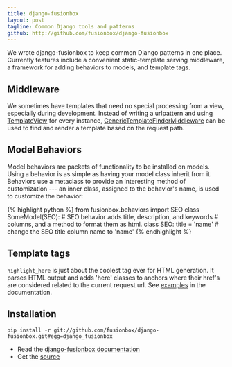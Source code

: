 ```yaml
---
title: django-fusionbox
layout: post
tagline: Common Django tools and patterns
github: http://github.com/fusionbox/django-fusionbox
---
```

We wrote django-fusionbox to keep common Django patterns in one place.
Currently features include a convenient static-template serving middleware, a
framework for adding behaviors to models, and template tags.

## Middleware
We sometimes have templates that need no special processing from a view,
especially during development. Instead of writing a urlpattern and using
[TemplateView] for every instance, [GenericTemplateFinderMiddleware] can be used
to find and render a template based on the request path.

## Model Behaviors
Model behaviors are packets of functionality to be installed on models. Using
a behavior is as simple as having your model class inherit from it. Behaviors
use a metaclass to provide an interesting method of customization --- an inner
class, assigned to the behavior's name, is used to customize the behavior:

{% highlight python %}
from fusionbox.behaviors import SEO
class SomeModel(SEO): # SEO behavior adds title, description, and keywords
                      # columns, and a method to format them as html.
    class SEO:
        title = 'name' # change the SEO title column name to 'name'
{% endhighlight %}


## Template tags
`highlight_here` is just about the coolest tag ever for HTML generation. It
parses HTML output and adds 'here' classes to anchors where their href's are
considered related to the current request url. See [examples] in the
documentation.


## Installation

    pip install -r git://github.com/fusionbox/django-fusionbox.git#egg=django_fusionbox

 * Read the [django-fusionbox documentation]
 * Get the [source]


[TemplateView]: https://docs.djangoproject.com/en/dev/ref/class-based-views/#django.views.generic.base.TemplateView
[django-fusionbox documentation]: http://fusionbox.github.com/django-fusionbox/
[examples]: http://fusionbox.github.com/django-fusionbox/templatetags.html#examples
[source]: http://github.com/fusionbox/django-fusionbox
[GenericTemplateFinderMiddleware]: http://fusionbox.github.com/django-fusionbox/middleware.html#fusionbox.middleware.GenericTemplateFinderMiddleware
